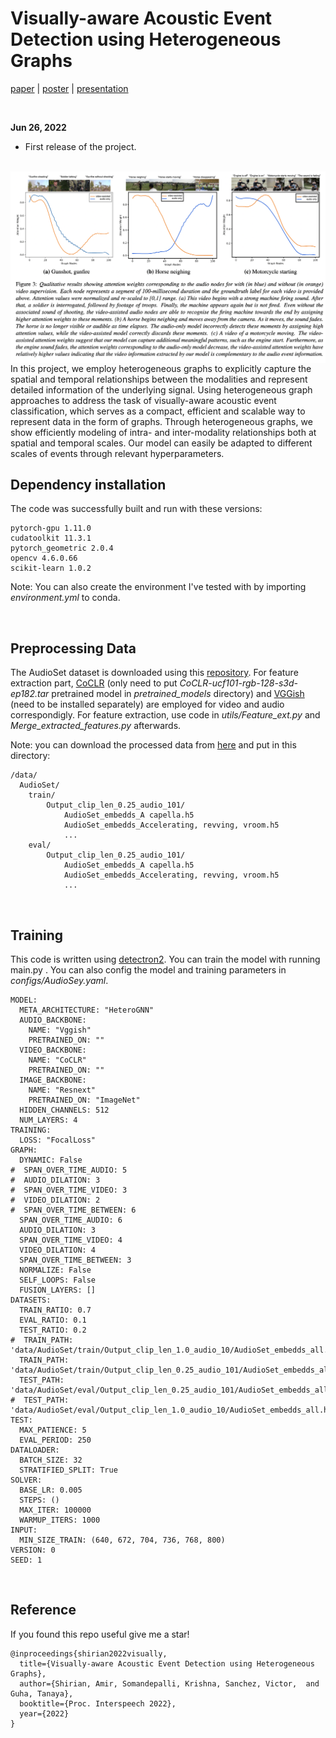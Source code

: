 # Visually-aware Acoustic Event Detection using Heterogeneous Graphs
[paper](https://arxiv.org/pdf/2207.07935.pdf) | [poster](https://livewarwickac-my.sharepoint.com/:b:/g/personal/u1880714_live_warwick_ac_uk/EZwyupTTAOhGnCWhG6BikpkBnB4Il6ezoap0eUtG7waFJw?e=zBhgWv) | [presentation](https://youtu.be/olLhZCcybAM)

<br>

**Jun 26, 2022**
* First release of the project.

<br>

<img src="./docs/1.png" align="center"/>
In this project, we employ heterogeneous graphs to explicitly capture the spatial and temporal relationships between the modalities and represent detailed information of the underlying signal. Using heterogeneous graph approaches to address the task of visually-aware acoustic event classification, which serves as a compact, efficient and scalable way to represent data in the form of graphs. Through heterogeneous graphs, we show efficiently modeling of intra- and inter-modality relationships both at spatial and temporal scales. Our model can easily be adapted to different scales of events through relevant hyperparameters.

## Dependency installation

The code was successfully built and run with these versions:

```
pytorch-gpu 1.11.0
cudatoolkit 11.3.1
pytorch_geometric 2.0.4
opencv 4.6.0.66
scikit-learn 1.0.2

```
Note: You can also create the environment I've tested with by importing _environment.yml_ to conda.


<br>

## Preprocessing Data

The AudioSet dataset is downloaded using this [repository](https://github.com/AmirSh15/AudioSet_downloader). For feature extraction part, [CoCLR](https://github.com/TengdaHan/CoCLR) (only need to put _CoCLR-ucf101-rgb-128-s3d-ep182.tar_ pretrained model in _pretrained_models_ directory) and [VGGish](https://github.com/harritaylor/torchvggish) (need to be installed separately) are employed for video and audio correspondigly. 
For feature extraction, use code in _utils/Feature_ext.py_ and _Merge_extracted_features.py_ afterwards.

Note: you can download the processed data from [here](https://livewarwickac-my.sharepoint.com/:f:/g/personal/u1880714_live_warwick_ac_uk/EpfXBr2iEhdLkd6eI_MInnMBthWBj89ryaf1IforW2JO8Q?e=zOwFzm) and put in this directory:

```
/data/
  AudioSet/
    train/
        Output_clip_len_0.25_audio_101/
            AudioSet_embedds_A capella.h5
            AudioSet_embedds_Accelerating, revving, vroom.h5
            ...
    eval/
        Output_clip_len_0.25_audio_101/
            AudioSet_embedds_A capella.h5
            AudioSet_embedds_Accelerating, revving, vroom.h5
            ...
```


<br>

## Training

This code is written using [detectron2](https://github.com/facebookresearch/detectron2). You can train the model with running main.py . 
You can also config the model and training parameters in _configs/AudioSey.yaml_.

```
MODEL:
  META_ARCHITECTURE: "HeteroGNN"
  AUDIO_BACKBONE:
    NAME: "Vggish"
    PRETRAINED_ON: ""
  VIDEO_BACKBONE:
    NAME: "CoCLR"
    PRETRAINED_ON: ""
  IMAGE_BACKBONE:
    NAME: "Resnext"
    PRETRAINED_ON: "ImageNet"
  HIDDEN_CHANNELS: 512
  NUM_LAYERS: 4
TRAINING:
  LOSS: "FocalLoss"
GRAPH:
  DYNAMIC: False
#  SPAN_OVER_TIME_AUDIO: 5
#  AUDIO_DILATION: 3
#  SPAN_OVER_TIME_VIDEO: 3
#  VIDEO_DILATION: 2
#  SPAN_OVER_TIME_BETWEEN: 6
  SPAN_OVER_TIME_AUDIO: 6
  AUDIO_DILATION: 3
  SPAN_OVER_TIME_VIDEO: 4
  VIDEO_DILATION: 4
  SPAN_OVER_TIME_BETWEEN: 3
  NORMALIZE: False
  SELF_LOOPS: False
  FUSION_LAYERS: []
DATASETS:
  TRAIN_RATIO: 0.7
  EVAL_RATIO: 0.1
  TEST_RATIO: 0.2
#  TRAIN_PATH: 'data/AudioSet/train/Output_clip_len_1.0_audio_10/AudioSet_embedds_all.h5'
  TRAIN_PATH: 'data/AudioSet/train/Output_clip_len_0.25_audio_101/AudioSet_embedds_all.h5'
  TEST_PATH: 'data/AudioSet/eval/Output_clip_len_0.25_audio_101/AudioSet_embedds_all.h5'
#  TEST_PATH: 'data/AudioSet/eval/Output_clip_len_1.0_audio_10/AudioSet_embedds_all.h5'
TEST:
  MAX_PATIENCE: 5
  EVAL_PERIOD: 250
DATALOADER:
  BATCH_SIZE: 32
  STRATIFIED_SPLIT: True
SOLVER:
  BASE_LR: 0.005
  STEPS: ()
  MAX_ITER: 100000
  WARMUP_ITERS: 1000
INPUT:
  MIN_SIZE_TRAIN: (640, 672, 704, 736, 768, 800)
VERSION: 0
SEED: 1
```

<br>

## Reference 
If you found this repo useful give me a star!

[//]: # ([ArXiv's paper]&#40;https://arxiv.org/pdf/2008.02063&#41;)
```
@inproceedings{shirian2022visually,
  title={Visually-aware Acoustic Event Detection using Heterogeneous Graphs},
  author={Shirian, Amir, Somandepalli, Krishna, Sanchez, Victor,  and Guha, Tanaya},
  booktitle={Proc. Interspeech 2022},
  year={2022}
}
```



<br><br><br>
